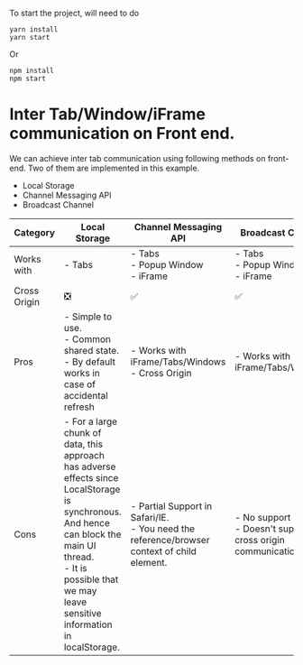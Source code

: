 To start the project, will need to do

```
yarn install
yarn start
```

Or 


```
npm install
npm start
```


# Inter Tab/Window/iFrame communication on Front end.

We can achieve inter tab communication using following methods on front-end. Two of them are implemented in this example.

- Local Storage
- Channel Messaging API
- Broadcast Channel


|Category|Local Storage|Channel Messaging API|Broadcast Channel|
|--|--|--|--|
|Works with| - Tabs| - Tabs <br /> - Popup Window <br /> - iFrame| - Tabs <br /> - Popup Window <br /> - iFrame|
|Cross Origin|:negative_squared_cross_mark:|:white_check_mark:|:white_check_mark:|
|Pros|- Simple to use. <br/> - Common shared state. <br /> - By default works in case of accidental refresh| - Works with iFrame/Tabs/Windows <br /> - Cross Origin <br />|- Works with iFrame/Tabs/Windows <br />|
|Cons|- For a large chunk of data, this approach has adverse effects since LocalStorage is synchronous. And hence can block the main UI thread. <br /> - It is possible that we may leave sensitive information in localStorage.| - Partial Support in Safari/IE. <br /> - You need the reference/browser context of child element. | - No support in Safari <br /> - Doesn't support cross origin communication|